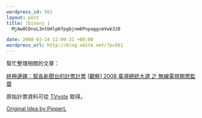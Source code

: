 ```yaml
--- 
wordpress_id: 561
layout: post
title: !binary |
  MjAwOCDnuL3ntbHlpKfpgbjnm6PnpaggcmVwb3J0

date: 2008-03-24 12:09:31 +08:00
wordpress_url: http://blog.xdite.net/?p=561
---
```

幫忙整理相關的文章：

<a href="http://blog.serv.idv.tw/2008/03/23/787/">終極邊疆：幫各新聞台的計票計票</a>
<a href="http://chitsaou.wordpress.com/2008/03/24/2008-tw-president-election/">[觀察] 2008 臺灣總統大選 之 無線電視開票監督 </a>

原始計票資料可從 <a href="http://tvvote.veryxd.com">TVvote</a> 取得。

<a href="http://twitter.com/pipperl/statuses/775282263">Original Idea by PipperL</a>
